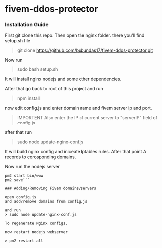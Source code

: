 # fivem-ddos-protector

### Installation Guide

First git clone this repo.
Then open the nginx folder.
there you'll find setup.sh file
> git clone https://github.com/bubundas17/fivem-ddos-protector.git

Now run
> sudo bash setup.sh

It will install nginx nodejs and some other dependencies.

After that go back to root of this project and run 
> npm install

now edit config.js and enter domain name and fivem server ip and port. 

> IMPORTENT 
Also enter the IP of current server to "serverIP" field of config.js

after that run
> sudo node update-nginx-conf.js

It will build nginx config and iniceate Iptables rules.
After that point A records to corosponding domains.

Now run the nodejs server

```pm2 startup
pm2 start bin/www
pm2 save```

### Adding/Removing Fivem domains/servers

open config.js
and add/remove domains from config.js

and run 
> sudo node update-nginx-conf.js

To regenerate Nginx configs.

now restart nodejs webserver

> pm2 restart all

